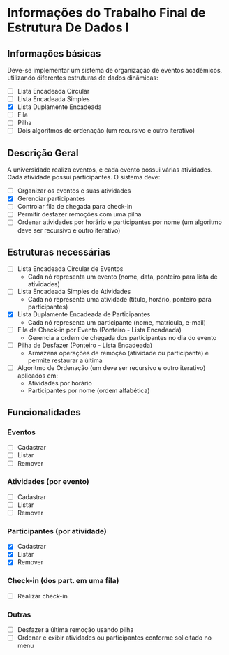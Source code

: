 # Informações do Trabalho Final de Estrutura De Dados I

## Informações básicas

Deve-se implementar um sistema de organização de eventos acadêmicos, utilizando diferentes estruturas de dados dinâmicas:

* [ ] Lista Encadeada Circular
* [ ] Lista Encadeada Simples
* [x] Lista Duplamente Encadeada
* [ ] Fila
* [ ] Pilha
* [ ] Dois algoritmos de ordenação (um recursivo e outro iterativo)

## Descrição Geral

A universidade realiza eventos, e cada evento possui várias atividades. Cada atividade possui participantes. O sistema deve:

* [ ] Organizar os eventos e suas atividades
* [x] Gerenciar participantes
* [ ] Controlar fila de chegada para check-in
* [ ] Permitir desfazer remoções com uma pilha
* [ ] Ordenar atividades por horário e participantes por nome (um algoritmo deve ser recursivo e outro iterativo)

## Estruturas necessárias

* [ ] Lista Encadeada Circular de Eventos
  * Cada nó representa um evento (nome, data, ponteiro para lista de atividades)
* [ ] Lista Encadeada Simples de Atividades
  * Cada nó representa uma atividade (título, horário, ponteiro para participantes)
* [x] Lista Duplamente Encadeada de Participantes
  * Cada nó representa um participante (nome, matrícula, e-mail)
* [ ] Fila de Check-in por Evento (Ponteiro - Lista Encadeada)
  * Gerencia a ordem de chegada dos participantes no dia do evento
* [ ] Pilha de Desfazer (Ponteiro - Lista Encadeada)
  * Armazena operações de remoção (atividade ou participante) e permite restaurar a última
* [ ] Algoritmo de Ordenação (um deve ser recursivo e outro iterativo) aplicados em:
  * Atividades por horário
  * Participantes por nome (ordem alfabética)

## Funcionalidades

### Eventos

* [ ] Cadastrar
* [ ] Listar
* [ ] Remover

### Atividades (por evento)

* [ ] Cadastrar
* [ ] Listar
* [ ] Remover

### Participantes (por atividade)

* [x] Cadastrar
* [x] Listar
* [x] Remover

### Check-in (dos part. em uma fila)

* [ ] Realizar check-in

### Outras

* [ ] Desfazer a última remoção usando pilha
* [ ] Ordenar e exibir atividades ou participantes conforme solicitado no menu
